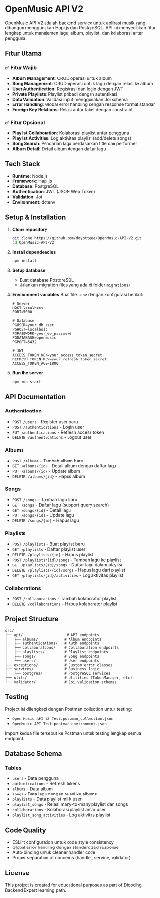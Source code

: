 # OpenMusic API V2

OpenMusic API V2 adalah backend service untuk aplikasi musik yang dibangun menggunakan Hapi.js dan PostgreSQL. API ini menyediakan fitur lengkap untuk manajemen lagu, album, playlist, dan kolaborasi antar pengguna.

## Fitur Utama

### ✅ Fitur Wajib
- **Album Management**: CRUD operasi untuk album
- **Song Management**: CRUD operasi untuk lagu dengan relasi ke album
- **User Authentication**: Registrasi dan login dengan JWT
- **Private Playlists**: Playlist pribadi dengan autentikasi
- **Data Validation**: Validasi input menggunakan Joi schema
- **Error Handling**: Global error handling dengan response format standar
- **Foreign Key Relations**: Relasi antar tabel dengan constraint

### ✅ Fitur Opsional
- **Playlist Collaboration**: Kolaborasi playlist antar pengguna
- **Playlist Activities**: Log aktivitas playlist (add/delete songs)
- **Song Search**: Pencarian lagu berdasarkan title dan performer
- **Album Detail**: Detail album dengan daftar lagu

## Tech Stack

- **Runtime**: Node.js
- **Framework**: Hapi.js
- **Database**: PostgreSQL
- **Authentication**: JWT (JSON Web Token)
- **Validation**: Joi
- **Environment**: dotenv

## Setup & Installation

1. **Clone repository**
   ```bash
   git clone https://github.com/doyotteee/OpenMusic-API-V2.git
   cd OpenMusic-API-V2
   ```

2. **Install dependencies**
   ```bash
   npm install
   ```

3. **Setup database**
   - Buat database PostgreSQL
   - Jalankan migration files yang ada di folder `migrations/`

4. **Environment variables**
   Buat file `.env` dengan konfigurasi berikut:
   ```env
   # Server
   HOST=localhost
   PORT=5000

   # Database
   PGUSER=your_db_user
   PGHOST=localhost
   PGPASSWORD=your_db_password
   PGDATABASE=openmusic
   PGPORT=5432

   # JWT
   ACCESS_TOKEN_KEY=your_access_token_secret
   REFRESH_TOKEN_KEY=your_refresh_token_secret
   ACCESS_TOKEN_AGE=1800
   ```

5. **Run the server**
   ```bash
   npm run start
   ```

## API Documentation

### Authentication
- `POST /users` - Register user baru
- `POST /authentications` - Login user
- `PUT /authentications` - Refresh access token
- `DELETE /authentications` - Logout user

### Albums
- `POST /albums` - Tambah album baru
- `GET /albums/{id}` - Detail album dengan daftar lagu
- `PUT /albums/{id}` - Update album
- `DELETE /albums/{id}` - Hapus album

### Songs
- `POST /songs` - Tambah lagu baru
- `GET /songs` - Daftar lagu (support query search)
- `GET /songs/{id}` - Detail lagu
- `PUT /songs/{id}` - Update lagu
- `DELETE /songs/{id}` - Hapus lagu

### Playlists
- `POST /playlists` - Buat playlist baru
- `GET /playlists` - Daftar playlist user
- `DELETE /playlists/{id}` - Hapus playlist
- `POST /playlists/{id}/songs` - Tambah lagu ke playlist
- `GET /playlists/{id}/songs` - Daftar lagu dalam playlist
- `DELETE /playlists/{id}/songs` - Hapus lagu dari playlist
- `GET /playlists/{id}/activities` - Log aktivitas playlist

### Collaborations
- `POST /collaborations` - Tambah kolaborator playlist
- `DELETE /collaborations` - Hapus kolaborator playlist

## Project Structure

```
src/
├── api/                    # API endpoints
│   ├── albums/            # Album endpoints
│   ├── authentications/   # Auth endpoints
│   ├── collaborations/    # Collaboration endpoints
│   ├── playlists/         # Playlist endpoints
│   ├── songs/             # Song endpoints
│   └── users/             # User endpoints
├── exceptions/            # Custom error classes
├── services/              # Business logic
│   └── postgres/          # PostgreSQL services
├── utils/                 # Utilities (TokenManager, etc)
└── validator/             # Joi validation schemas
```

## Testing

Project ini dilengkapi dengan Postman collection untuk testing:
- `Open Music API V2 Test.postman_collection.json`
- `OpenMusic API Test.postman_environment.json`

Import kedua file tersebut ke Postman untuk testing lengkap semua endpoint.

## Database Schema

### Tables
- `users` - Data pengguna
- `authentications` - Refresh tokens
- `albums` - Data album
- `songs` - Data lagu dengan relasi ke albums
- `playlists` - Data playlist milik user
- `playlist_songs` - Relasi many-to-many playlist dan songs
- `collaborations` - Kolaborasi playlist antar user
- `playlist_song_activities` - Log aktivitas playlist

## Code Quality

- ESLint configuration untuk code style consistency
- Global error handling dengan standardized response
- Auto-binding untuk cleaner handler code
- Proper separation of concerns (handler, service, validator)

## License

This project is created for educational purposes as part of Dicoding Backend Expert learning path.
